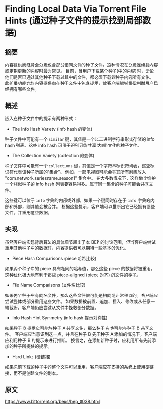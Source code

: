 # Finding Local Data Via Torrent File Hints (通过种子文件的提示找到局部数据)

## 摘要

内容提供商经常会分发包含部分相同文件的种子文件。这种情况在分发连续剧内容或定期更新的内容时最为常见。
目前，当用户下载某个种子(中的内容)时，无论他们是否已通过其他种子下载过其中的文件，都必须下载该种子内的所有文件。
此扩展功能允许内容提供商在种子文件中包含提示，使客户端能够轻松判断用户已经拥有哪些文件。

## 概述

嵌入在种子文件中的提示有两种形式‌：

- The Info Hash Variety (info hash 的变体)

种子文件中可能有一个 `similar` 键，其值是一个以二进制字符串形式存储的 info hash 列表。这些 info hash 可用于识别可能共享(内部)文件的种子文件。

- The Collection Variety (collection 的变体)

种子文件中可能有一个 `collections` 键，其值是一个字符串标识符列表，这些标识符代表该种子所属的“集合”。
例如，一部电视剧可能会将其所有剧集放入 "com.network.seriesname.season1" 集合中。
在大多数情况下，这样做比维护一个相似种子的 info hash 列表要容易得多。属于同一集合的种子可能会共享文件。

‌这些键可以位于 `info` 字典的内部或外部。如果一个键同时存在于 `info` 字典的内部和外部，则其值会被合并。
根据这些提示，客户端可以推断出它已经拥有哪些文件，并重用这些数据。

## 实现

虽然客户端实现背后算法的具体细节超出了本 BEP 的讨论范围，但当客户端尝试重用其他种子中的数据时，内容提供者可以期待一些基本的优化。

- Piece Hash Comparisons (piece 哈希比较)

‌如果两个种子中的 piece 具有相同的哈希值，那么这些 piece 的数据将被重用。这种优化极大地有利于那些 piece-aligned (piece 对齐) 的文件的种子。

- File Name Comparisons (文件名比较)

‌如果两个种子中有同名文件，那么这些文件很可能是相同或非常相似的。客户端应尝试整体或部分重用这些文件。
如果数据被前置、追加、插入、修改或从任意一端截断，客户端仍应尝试从文件中挽救部分数据。

- Info Hash Hint Symmetry (info hash 提示对称性)

‌如果种子 B 提示它可能与种子 A 共享文件，那么种子 A 也可能与种子 B 共享文件。
客户端应当意识到这一点，并且在种子 B 先于种子 A 添加的情况下，客户端应利用种子 B 的提示来进行推断。
换言之，在添加新种子时，应利用所有先前添加的种子所提供的提示。

- Hard Links (硬链接)

‌如果先前下载的种子中的整个文件可以重用，客户端应在支持的系统上使用硬链接，而不是创建文件的副本。

## 原文

https://www.bittorrent.org/beps/bep_0038.html